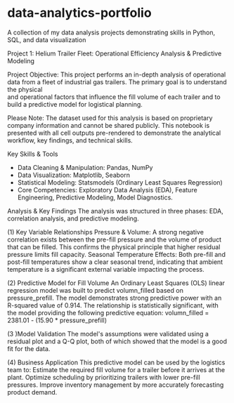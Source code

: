 # data-analytics-portfolio
A collection of my data analysis projects demonstrating skills in Python, SQL, and data visualization

Project 1: 
Helium Trailer Fleet: Operational Efficiency Analysis & Predictive Modeling

Project Objective:
This project performs an in-depth analysis of operational data from a fleet of industrial gas trailers. The primary goal is to understand the physical   
and operational factors that influence the fill volume of each trailer and to build a predictive model for logistical planning.

Please Note: The dataset used for this analysis is based on proprietary company information and cannot be shared publicly. This notebook is presented 
with all cell outputs pre-rendered to demonstrate the analytical workflow, key findings, and technical skills.

Key Skills & Tools
-   Data Cleaning & Manipulation: Pandas, NumPy
-   Data Visualization: Matplotlib, Seaborn
-   Statistical Modeling: Statsmodels (Ordinary Least Squares Regression)
-   Core Competencies: Exploratory Data Analysis (EDA), Feature Engineering, Predictive Modeling, Model Diagnostics.

Analysis & Key Findings
The analysis was structured in three phases: EDA, correlation analysis, and predictive modeling.

(1) Key Variable Relationships
    Pressure & Volume: A strong negative correlation exists between the pre-fill pressure and the volume of product that can be filled. This confirms the 
    physical principle that higher residual pressure limits fill capacity.
    Seasonal Temperature Effects: Both pre-fill and post-fill temperatures show a clear seasonal trend, indicating that ambient temperature is a significant 
    external variable impacting the process.

(2) Predictive Model for Fill Volume
    An Ordinary Least Squares (OLS) linear regression model was built to predict volumn_filled based on pressure_prefill.
    The model demonstrates strong predictive power with an R-squared value of 0.914.
    The relationship is statistically significant, with the model providing the following predictive equation:
    volumn_filled = 2381.01 - (15.90 * pressure_prefill)

(3 )Model Validation
    The model's assumptions were validated using a residual plot and a Q-Q plot, both of which showed that the model is a good fit for the data.
  
(4) Business Application
    This predictive model can be used by the logistics team to:
    Estimate the required fill volume for a trailer before it arrives at the plant.
    Optimize scheduling by prioritizing trailers with lower pre-fill pressures.
    Improve inventory management by more accurately forecasting product demand.
   
